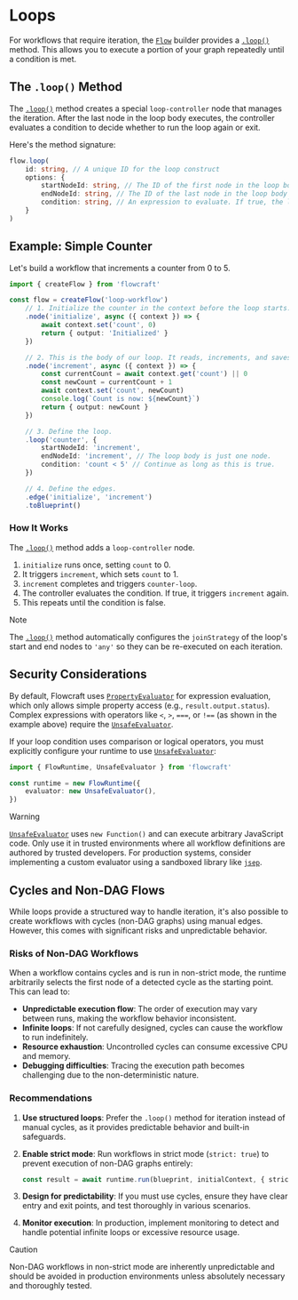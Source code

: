 # Loops

For workflows that require iteration, the [`Flow`](/api/flow#flow-class) builder provides a [`.loop()`](/api/flow#loop-id-options) method. This allows you to execute a portion of your graph repeatedly until a condition is met.

## The `.loop()` Method

The [`.loop()`](/api/flow#loop-id-options) method creates a special `loop-controller` node that manages the iteration. After the last node in the loop body executes, the controller evaluates a condition to decide whether to run the loop again or exit.

Here's the method signature:
```typescript
flow.loop(
	id: string, // A unique ID for the loop construct
	options: {
		startNodeId: string, // The ID of the first node in the loop body
		endNodeId: string, // The ID of the last node in the loop body
		condition: string, // An expression to evaluate. If true, the loop continues.
	}
)
```

## Example: Simple Counter

Let's build a workflow that increments a counter from 0 to 5.

```typescript
import { createFlow } from 'flowcraft'

const flow = createFlow('loop-workflow')
	// 1. Initialize the counter in the context before the loop starts.
	.node('initialize', async ({ context }) => {
		await context.set('count', 0)
		return { output: 'Initialized' }
	})

	// 2. This is the body of our loop. It reads, increments, and saves the counter.
	.node('increment', async ({ context }) => {
		const currentCount = await context.get('count') || 0
		const newCount = currentCount + 1
		await context.set('count', newCount)
		console.log(`Count is now: ${newCount}`)
		return { output: newCount }
	})

	// 3. Define the loop.
	.loop('counter', {
		startNodeId: 'increment',
		endNodeId: 'increment', // The loop body is just one node.
		condition: 'count < 5' // Continue as long as this is true.
	})

	// 4. Define the edges.
	.edge('initialize', 'increment')
	.toBlueprint()
```

### How It Works

The [`.loop()`](/api/flow#loop-id-options) method adds a `loop-controller` node.

<script setup>
import LoopsExample from '../.vitepress/theme/examples/LoopsExample.vue'
</script>

<LoopsExample />

1.  `initialize` runs once, setting `count` to 0.
2.  It triggers `increment`, which sets `count` to 1.
3.  `increment` completes and triggers `counter-loop`.
4.  The controller evaluates the condition. If true, it triggers `increment` again.
5.  This repeats until the condition is false.

> [!NOTE]
> The [`.loop()`](/api/flow#loop-id-options) method automatically configures the `joinStrategy` of the loop's start and end nodes to `'any'` so they can be re-executed on each iteration.

## Security Considerations

By default, Flowcraft uses [`PropertyEvaluator`](/api/evaluator#propertyevaluator-class) for expression evaluation, which only allows simple property access (e.g., `result.output.status`). Complex expressions with operators like `<`, `>`, `===`, or `!==` (as shown in the example above) require the [`UnsafeEvaluator`](/api/evaluator#unsafeevaluator-class).

If your loop condition uses comparison or logical operators, you must explicitly configure your runtime to use [`UnsafeEvaluator`](/api/evaluator#unsafeevaluator-class):

```typescript
import { FlowRuntime, UnsafeEvaluator } from 'flowcraft'

const runtime = new FlowRuntime({
	evaluator: new UnsafeEvaluator(),
})
```

> [!WARNING]
> [`UnsafeEvaluator`](/api/evaluator#unsafeevaluator-class) uses `new Function()` and can execute arbitrary JavaScript code. Only use it in trusted environments where all workflow definitions are authored by trusted developers. For production systems, consider implementing a custom evaluator using a sandboxed library like [`jsep`](https://npmjs.com/package/jsep).

## Cycles and Non-DAG Flows

While loops provide a structured way to handle iteration, it's also possible to create workflows with cycles (non-DAG graphs) using manual edges. However, this comes with significant risks and unpredictable behavior.

### Risks of Non-DAG Workflows

When a workflow contains cycles and is run in non-strict mode, the runtime arbitrarily selects the first node of a detected cycle as the starting point. This can lead to:

- **Unpredictable execution flow**: The order of execution may vary between runs, making the workflow behavior inconsistent.
- **Infinite loops**: If not carefully designed, cycles can cause the workflow to run indefinitely.
- **Resource exhaustion**: Uncontrolled cycles can consume excessive CPU and memory.
- **Debugging difficulties**: Tracing the execution path becomes challenging due to the non-deterministic nature.

### Recommendations

1. **Use structured loops**: Prefer the `.loop()` method for iteration instead of manual cycles, as it provides predictable behavior and built-in safeguards.

2. **Enable strict mode**: Run workflows in strict mode (`strict: true`) to prevent execution of non-DAG graphs entirely:

   ```typescript
   const result = await runtime.run(blueprint, initialContext, { strict: true })
   ```

3. **Design for predictability**: If you must use cycles, ensure they have clear entry and exit points, and test thoroughly in various scenarios.

4. **Monitor execution**: In production, implement monitoring to detect and handle potential infinite loops or excessive resource usage.

> [!CAUTION]
> Non-DAG workflows in non-strict mode are inherently unpredictable and should be avoided in production environments unless absolutely necessary and thoroughly tested.
